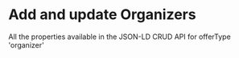 ---
---

# Add and update Organizers

All the properties available in the JSON-LD CRUD API for offerType 'organizer'
